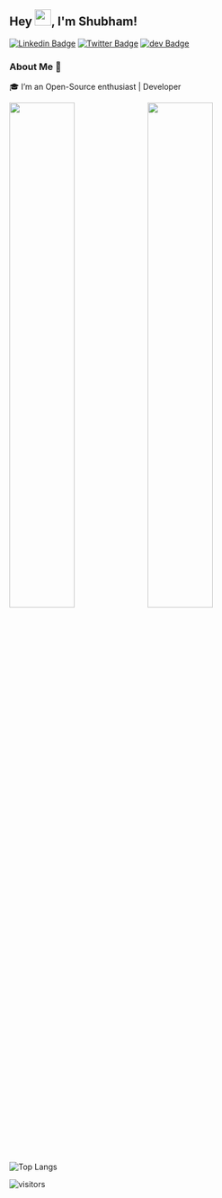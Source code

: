 ## Hey <img src="https://github.com/TheDudeThatCode/TheDudeThatCode/blob/master/Assets/Hi.gif" width="29px">, I'm Shubham!


[![Linkedin Badge](https://img.shields.io/badge/-ShubhamYadav-blue?style=social&logo=Linkedin&logoColor=blue&link=https://www.linkedin.com/in/shubham-yadav-3848261aa/)](https://www.linkedin.com/in/shivaylamba/)
[![Twitter Badge](http://img.shields.io/badge/-@shubhztwt-1ca0f1?style=social&logo=twitter&logoColor=blue&link=https://twitter.com/shubhztwt)](https://twitter.com/howdevelop) 
[![dev Badge](https://img.shields.io/badge/-dev.to/shubh-03a57a?style=flat-square&labelColor=000000&logo=Medium&link=https://dev.to/shubh)](https://dev.to/shubh)

### About Me 🚀
🎓 I’m an Open-Source enthusiast | Developer


<p align="left">
	
  <img width="48%" src="https://github-readme-stats.vercel.app/api?username=shubh22121&show_icons=true&theme=tokyonight"/>
  <img width="48%" src="https://github-readme-streak-stats.herokuapp.com/?user=shubh22121&theme=tokyonight"/>
  
</p>



![Top Langs](https://github-readme-stats.vercel.app/api/top-langs/?username=shubh22121&show_icons=true&theme=tokyonight&layout=compact)




![visitors](https://visitor-badge.laobi.icu/badge?page_id=shubh22121.shubh22121)
<!-- theme tokyonight
 ![Shubham's github stats](https://github-readme-stats.vercel.app/api?username=shubh22121&show_icons=true&theme=tokyonight&hide_border=true)
<img width="37.3%" src="https://github-readme-stats.vercel.app/api/top-langs/?username=shubh22121&theme=tokyonight&count_private=true&line_height=52">-->
